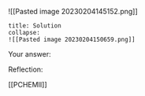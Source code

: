 ![[Pasted image 20230204145152.png]]
```ad-note
title: Solution
collapse:
![[Pasted image 20230204150659.png]]

```

Your answer:

Reflection:

[[PCHEMII]]